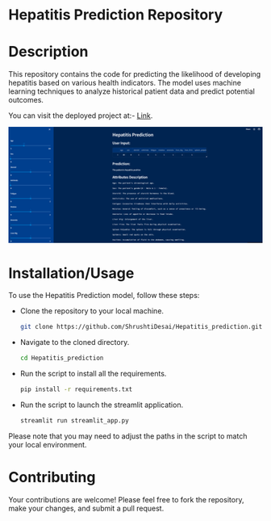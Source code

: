 # Hepatitis Prediction Repository 
# Description
This repository contains the code for predicting the likelihood of developing hepatitis based on various health indicators. The model uses machine learning techniques to analyze historical patient data and predict potential outcomes.

You can visit the deployed project at:- [Link](https://hepatitis-prediction-app.streamlit.app/).

![Screenshot of the project](.streamlit/image.png)
# Installation/Usage
To use the Hepatitis Prediction model, follow these steps:
- Clone the repository to your local machine.
  ```bash
  git clone https://github.com/ShrushtiDesai/Hepatitis_prediction.git
  ```
- Navigate to the cloned directory.
  ```bash
  cd Hepatitis_prediction
  ```
- Run the script to install all the requirements.
  ```bash
  pip install -r requirements.txt
  ```
- Run the script to launch the streamlit application.
  ```bash
  streamlit run streamlit_app.py
  ```
Please note that you may need to adjust the paths in the script to match your local environment.
# Contributing
Your contributions are welcome! Please feel free to fork the repository, make your changes, and submit a pull request.
